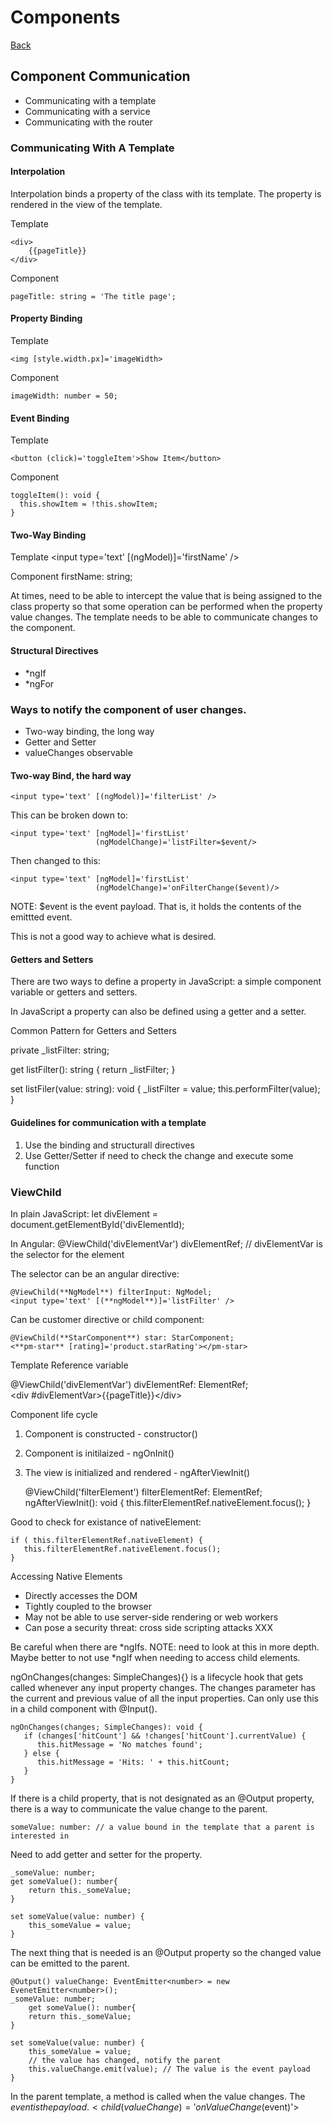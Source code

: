 # Components
[Back](./angular.md)

## Component Communication
* Communicating with a template  
* Communicating with a service  
* Communicating with the router  

### Communicating With A Template
#### Interpolation

Interpolation binds a property of the class with its template. The property is rendered in the view of the template.

Template

    <div>
        {{pageTitle}}
    </div>
    
Component

    pageTitle: string = 'The title page';
    
#### Property Binding

Template

    <img [style.width.px]='imageWidth>
    
Component

    imageWidth: number = 50;
    
#### Event Binding

Template
    
    <button (click)='toggleItem'>Show Item</button>
    
Component

    toggleItem(): void {
      this.showItem = !this.showItem;
    }
    
#### Two-Way Binding

Template
    <input type='text' [(ngModel)]='firstName' />
    
Component
    firstName: string;
    
At times, need to be able to intercept the value that is being assigned to the class property so that some operation can be performed when the property value changes. The template needs to be able to communicate changes to the component.

#### Structural Directives

* \*ngIf
* \*ngFor

### Ways to notify the component of user changes.
* Two-way binding, the long way
* Getter and Setter
* valueChanges observable



#### Two-way Bind, the hard way

    <input type='text' [(ngModel)]='filterList' />
    
This can be broken down to:

    <input type='text' [ngModel]='firstList'
                       (ngModelChange)='listFilter=$event/>

Then changed to this:

    <input type='text' [ngModel]='firstList'
                       (ngModelChange)='onFilterChange($event)/>

NOTE: $event is the event payload. That is, it holds the contents of the emittted event.

This is not a good way to achieve what is desired.

#### Getters and Setters

There are two ways to define a property in JavaScript: a simple component variable or getters and setters.

In JavaScript a property can also be defined using a getter and a setter.

Common Pattern for Getters and Setters

   private \_listFilter: string;
   
   get listFilter(): string {
      return \_listFilter;
   }
   
   set listFiler(value: string): void {
      \_listFilter = value;
      this.performFilter(value);
   }

#### Guidelines for communication with a template
1. Use the binding and structurall directives
2. Use Getter/Setter if need to check the change and execute some function


### ViewChild

In plain JavaScript:
    let divElement = document.getElementById('divElementId);

In Angular:
    @ViewChild('divElementVar') divElementRef; // divElementVar is the selector for the element

The selector can be an angular directive:

    @ViewChild(**NgModel**) filterInput: NgModel;
    <input type='text' [(**ngModel**)]='listFilter' />

Can be customer directive or child component:

    @ViewChild(**StarComponent**) star: StarComponent;
    <**pm-star** [rating]='product.starRating'></pm-star>
    
Template Reference variable

   @ViewChild('divElementVar') divElementRef: ElementRef;  
   \<div #divElementVar>{{pageTitle}}\</div>

Component life cycle
1. Component is constructed - constructor()
2. Component is initilaized - ngOnInit()
3. The view is initialized and rendered - ngAfterViewInit()

     @ViewChild('filterElement') filterElementRef: ElementRef;  
    ngAfterViewInit(): void {
       this.filterElementRef.nativeElement.focus();
    }

Good to check for existance of nativeElement:

    if ( this.filterElementRef.nativeElement) {
       this.filterElementRef.nativeElement.focus();
    }

Accessing Native Elements
* Directly accesses the DOM
* Tightly coupled to the browser
* May not be able to use server-side rendering or web workers
* Can pose a security threat: cross side scripting attacks XXX

Be careful when there are \*ngIfs. NOTE: need to look at this in more depth. Maybe better to not use \*ngIf when needing to access child elements.

ngOnChanges(changes: SimpleChanges){} is a lifecycle hook that gets called whenever any input property changes. The changes parameter has the current and previous value of all the input properties. Can only use this in a child component with @Input().

    ngOnChanges(changes; SimpleChanges): void {
       if (changes['hitCount'] && !changes['hitCount'].currentValue) {
          this.hitMessage = 'No matches found';
       } else {
          this.hitMessage = 'Hits: ' + this.hitCount;
       }
    }

If there is a child property, that is not designated as an @Output property, there is a way to communicate the value change to the parent.

    someValue: number: // a value bound in the template that a parent is interested in
    
Need to add getter and setter for the property.

    _someValue: number;
    get someValue(): number{
        return this._someValue;
    }
    
    set someValue(value: number) {
        this_someValue = value;
    }
    
The next thing that is needed is an @Output property so the changed value can be emitted to the parent.

    @Output() valueChange: EventEmitter<number> = new EvenetEmitter<number>();
    _someValue: number;
        get someValue(): number{
        return this._someValue;
    }
    
    set someValue(value: number) {
        this_someValue = value;
        // the value has changed, notify the parent
        this.valueChange.emit(value); // The value is the event payload
    }

In the parent template, a method is called when the value changes. The $event is the payload.
    <child (valueChange)='onValueChange($event)'><child>
    
